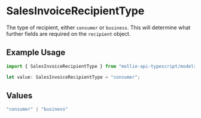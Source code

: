 # SalesInvoiceRecipientType

The type of recipient, either `consumer` or `business`. This will determine what further fields are
required on the `recipient` object.

## Example Usage

```typescript
import { SalesInvoiceRecipientType } from "mollie-api-typescript/models";

let value: SalesInvoiceRecipientType = "consumer";
```

## Values

```typescript
"consumer" | "business"
```